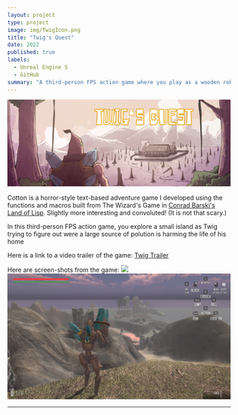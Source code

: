 ```yaml
---
layout: project
type: project
image: img/TwigIcon.png
title: "Twig's Quest"
date: 2022
published: true
labels:
  - Unreal Engine 5
  - GitHub
summary: "A third-person FPS action game where you play as a wooden robot powered by a mysterious crystal called Twig"
---
```


<img class="img-fluid" src="../img/TwigBanner.png">

Cotton is a horror-style text-based adventure game I developed using the functions and macros built from The Wizard's Game in [Conrad Barski's Land of Lisp](http://landoflisp.com/). Slightly more interesting and convoluted! (It is not that scary.)

In this third-person FPS action game, you explore a small island as Twig trying to figure out were a large source of polution is harming the life of his home

Here is a link to a video trailer of the game: [Twig Trailer](https://www.youtube.com/watch?v=sulj7yxplEQ)

Here are screen-shots from the game:
<img class="img-fluid" src="../img/Screenshot1.png">
<img class="img-fluid" src="../img/Screenshot2.png">
<hr>

